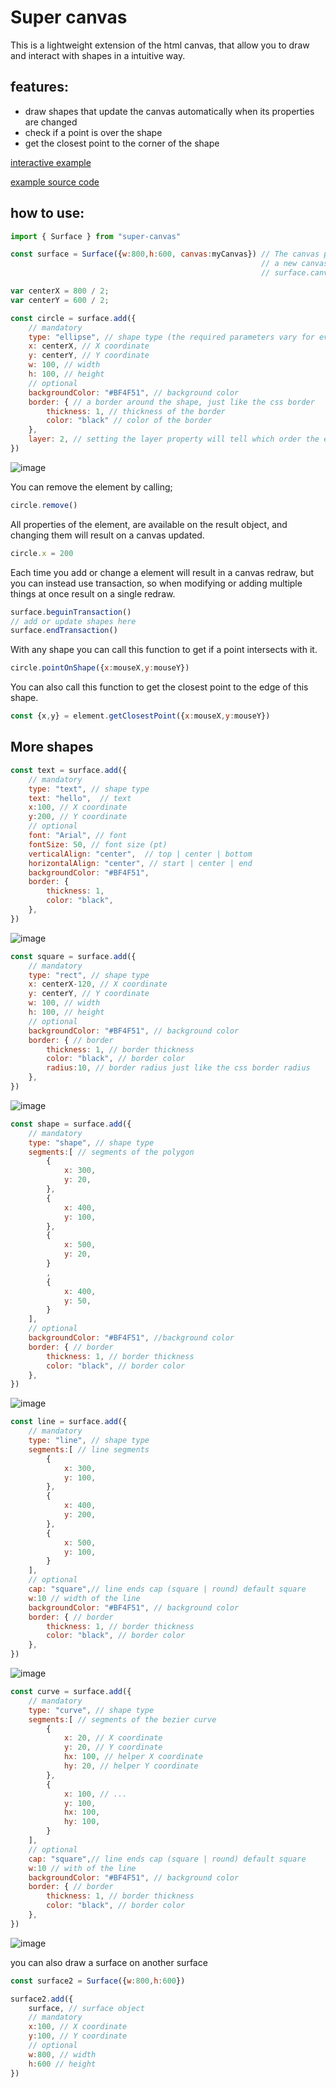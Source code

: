 # Super canvas
This is a lightweight extension of the html canvas, that allow you to draw and interact with shapes in a intuitive way.

## features: 
- draw shapes that update the canvas automatically when its properties are changed
- check if a point is over the shape
- get the closest point to the corner of the shape

[interactive example](https://thiago099.github.io/super-canvas-example/)

[example source code](https://github.com/Thiago099/super-canvas-example)


## how to use: 
```js
import { Surface } from "super-canvas"

const surface = Surface({w:800,h:600, canvas:myCanvas}) // The canvas parameter is optional, if it is not passed
                                                        // a new canvas will be created and available trough
                                                        // surface.canvas

var centerX = 800 / 2;
var centerY = 600 / 2;

const circle = surface.add({
    // mandatory
    type: "ellipse", // shape type (the required parameters vary for every shape type, most of the optional are valid to all shape types)
    x: centerX, // X coordinate
    y: centerY, // Y coordinate
    w: 100, // width
    h: 100, // height
    // optional
    backgroundColor: "#BF4F51", // background color
    border: { // a border around the shape, just like the css border
        thickness: 1, // thickness of the border
        color: "black" // color of the border
    },
    layer: 2, // setting the layer property will tell which order the elements should be rendered
})
```

![image](https://github.com/Thiago099/super-canvas/assets/66787043/9e8a5e59-a646-49f4-8259-6c39f31fecd0)


You can remove the element by calling;
```js
circle.remove()
```

All properties of the element, are available on the result object,
and changing them will result on a canvas updated.
```js
circle.x = 200
```

Each time you add or change a element will result in a canvas redraw, but you can instead use transaction, so when
modifying or adding multiple things at once result on a single redraw.
```js
surface.beguinTransaction()
// add or update shapes here
surface.endTransaction()
```

With any shape you can call this function to get if a point intersects with it.
```js
circle.pointOnShape({x:mouseX,y:mouseY})
```

You can also call this function to get the closest point to the edge of this shape.
```js
const {x,y} = element.getClosestPoint({x:mouseX,y:mouseY})
```
## More shapes

```js
const text = surface.add({
    // mandatory
    type: "text", // shape type
    text: "hello",  // text
    x:100, // X coordinate
    y:200, // Y coordinate
    // optional
    font: "Arial", // font
    fontSize: 50, // font size (pt)
    verticalAlign: "center",  // top | center | bottom
    horizontalAlign: "center", // start | center | end
    backgroundColor: "#BF4F51",
    border: {
        thickness: 1,
        color: "black",
    },
})
```
![image](https://github.com/Thiago099/super-canvas/assets/66787043/9e2e318b-f982-4b9c-a2d1-064bca54586a)

```js
const square = surface.add({
    // mandatory
    type: "rect", // shape type
    x: centerX-120, // X coordinate
    y: centerY, // Y coordinate
    w: 100, // width
    h: 100, // height
    // optional
    backgroundColor: "#BF4F51", // background color
    border: { // border
        thickness: 1, // border thickness
        color: "black", // border color
        radius:10, // border radius just like the css border radius
    },
})
```
![image](https://github.com/Thiago099/super-canvas/assets/66787043/3dcca37d-6e3d-4ef8-aaff-62ca39b5a1f6)

```js
const shape = surface.add({
    // mandatory
    type: "shape", // shape type
    segments:[ // segments of the polygon
        {
            x: 300,
            y: 20,
        },
        {
            x: 400,
            y: 100,
        },
        {
            x: 500,
            y: 20,
        }
        ,
        {
            x: 400,
            y: 50,
        }
    ],
    // optional
    backgroundColor: "#BF4F51", //background color
    border: { // border
        thickness: 1, // border thickness
        color: "black", // border color
    },
})
```
![image](https://github.com/Thiago099/super-canvas/assets/66787043/f84891bb-a7b0-4af2-a587-d40d87103387)
```js
const line = surface.add({
    // mandatory
    type: "line", // shape type
    segments:[ // line segments
        {
            x: 300,
            y: 100,
        },
        {
            x: 400,
            y: 200,
        },
        {
            x: 500,
            y: 100,
        }
    ],
    // optional
    cap: "square",// line ends cap (square | round) default square
    w:10 // width of the line
    backgroundColor: "#BF4F51", // background color
    border: { // border
        thickness: 1, // border thickness
        color: "black", // border color
    },
})
```
![image](https://github.com/Thiago099/super-canvas/assets/66787043/c47fc6a9-7157-4ddb-8bd7-2b45129971c6)

```js
const curve = surface.add({
    // mandatory
    type: "curve", // shape type
    segments:[ // segments of the bezier curve
        {
            x: 20, // X coordinate
            y: 20, // Y coordinate
            hx: 100, // helper X coordinate
            hy: 20, // helper Y coordinate
        },
        {
            x: 100, // ...
            y: 100,
            hx: 100,
            hy: 100,
        }
    ],
    // optional
    cap: "square",// line ends cap (square | round) default square
    w:10 // with of the line
    backgroundColor: "#BF4F51", // background color
    border: { // border
        thickness: 1, // border thickness
        color: "black", // border color
    },
})
```

![image](https://github.com/Thiago099/super-canvas/assets/66787043/5620f0eb-91bb-4bb2-85dd-4ac0677626a2)

you can also draw a surface on another surface
```js
const surface2 = Surface({w:800,h:600})

surface2.add({
    surface, // surface object
    // mandatory
    x:100, // X coordinate
    y:100, // Y coordinate
    // optional
    w:800, // width
    h:600 // height
})

```
